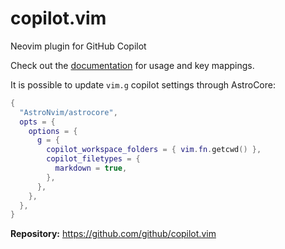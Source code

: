 # copilot.vim

Neovim plugin for GitHub Copilot

Check out the [documentation](https://github.com/github/copilot.vim/blob/release/doc/copilot.txt) for usage and key mappings.

It is possible to update `vim.g` copilot settings through AstroCore:

```lua
{
  "AstroNvim/astrocore",
  opts = {
    options = {
      g = {
        copilot_workspace_folders = { vim.fn.getcwd() },
        copilot_filetypes = {
          markdown = true,
        },
      },
    },
  },
}
```

**Repository:** <https://github.com/github/copilot.vim>

<!-- vim: set ft=markdown: -->